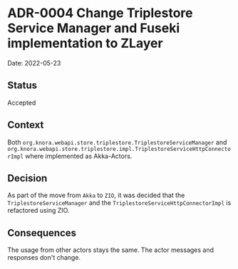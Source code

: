 # ADR-0004 Change Triplestore Service Manager and Fuseki implementation to ZLayer

Date: 2022-05-23

## Status

Accepted

## Context

Both `org.knora.webapi.store.triplestore.TriplestoreServiceManager` 
and `org.knora.webapi.store.triplestore.impl.TriplestoreServiceHttpConnectorImpl`
where implemented as Akka-Actors.

## Decision

As part of the move from `Akka` to `ZIO`, 
it was decided that the `TriplestoreServiceManager` 
and the `TriplestoreServiceHttpConnectorImpl` 
is refactored using ZIO.

## Consequences

The usage from other actors stays the same. The actor messages and responses don't change.

